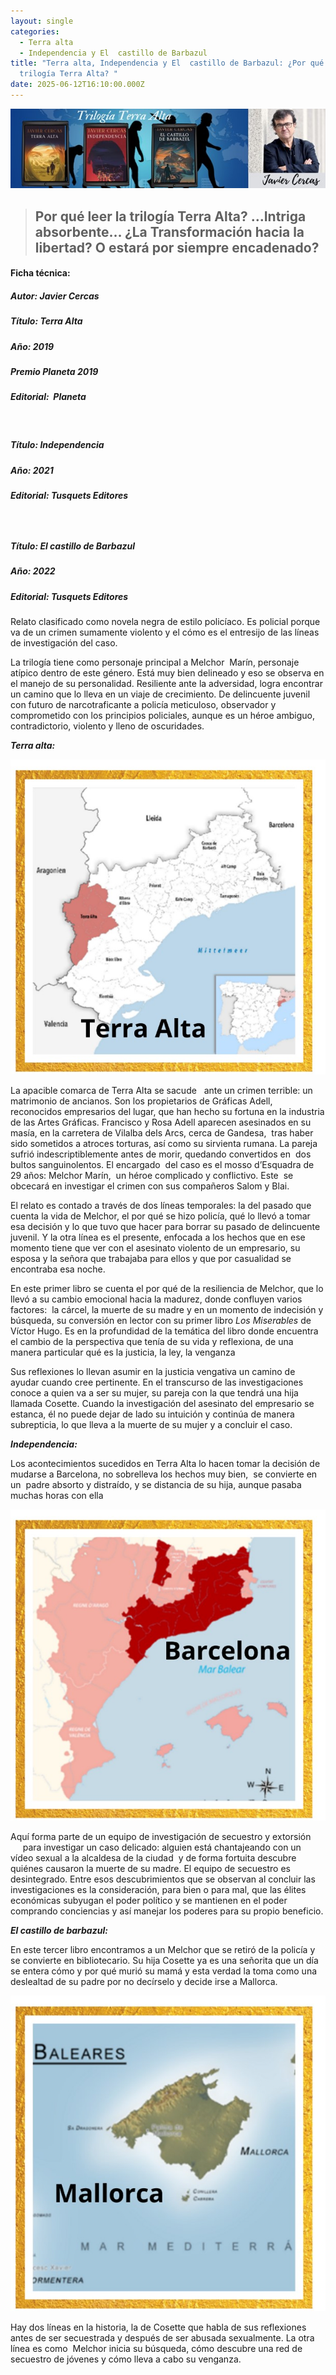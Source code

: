 ```yaml
---
layout: single
categories:
  - Terra alta
  - Independencia y El  castillo de Barbazul
title: "Terra alta, Independencia y El  castillo de Barbazul: ¿Por qué leer la
  trilogía Terra Alta? "
date: 2025-06-12T16:10:00.000Z
---
```

![Banner](/assets/img/banner.jpg)

> ## Por qué leer la trilogía Terra Alta? …Intriga absorbente… ¿La Transformación hacia la libertad?  O estará por siempre encadenado?






#### Ficha técnica:

##### Autor: Javier Cercas

##### Título: *Terra Alta*

##### Año: 2019

##### Premio Planeta 2019

##### Editorial:  Planeta

 

##### Título: *Independencia*

##### Año: 2021

##### Editorial: Tusquets Editores

#####  

##### Título: *El castillo de Barbazul*

##### Año: 2022

##### Editorial: Tusquets Editores





Relato clasificado como novela negra de estilo policíaco. Es policial porque va de un crimen sumamente violento y el cómo es el entresijo de las líneas de investigación del
caso.

La trilogía tiene como personaje principal a Melchor  Marín, personaje atípico dentro de este género. Está muy bien delineado y eso se observa en el manejo de su
personalidad. Resiliente ante la adversidad, logra encontrar un camino que lo
lleva en un viaje de crecimiento. De delincuente juvenil con futuro de
narcotraficante a policía meticuloso, observador y comprometido con los
principios policiales, aunque es un héroe ambiguo, contradictorio, violento y lleno de oscuridades.




***Terra alta:***




![mapa de Terra](/assets/img/terra-alta.-mapa.jpg)

La apacible comarca de Terra Alta se sacude   ante un crimen terrible: un matrimonio de
ancianos. Son los propietarios de Gráficas Adell, reconocidos empresarios del
lugar, que han hecho su fortuna en la industria de las Artes Gráficas. Francisco y Rosa Adell aparecen asesinados en su masía, en la carretera de Vilalba dels Arcs, cerca de Gandesa,  tras haber sido sometidos a atroces torturas, así como su sirvienta rumana. La pareja sufrió indescriptiblemente antes de morir, quedando convertidos en  dos
bultos sanguinolentos. El encargado  del caso es el mosso d’Esquadra de 29 años: Melchor Marín,  un héroe complicado y conflictivo. Este  se obcecará en
investigar el crimen con sus compañeros Salom y Blai. 


El relato es contado a través de dos líneas temporales: la del
pasado que cuenta la vida de Melchor, el por qué se hizo policía, qué lo llevó
a tomar esa decisión y lo que tuvo que hacer para borrar su pasado de
delincuente juvenil. Y la otra línea es el presente, enfocada a los hechos que
en ese momento tiene que ver con el asesinato violento de un empresario, su
esposa y la señora que trabajaba para ellos y que por casualidad se encontraba
esa noche.



En este primer libro se cuenta el por qué de la resiliencia de Melchor, que lo llevó a su cambio emocional hacia la madurez, donde confluyen varios factores:  la cárcel, la muerte de su madre y en un momento de indecisión y búsqueda, su conversión en lector con su primer libro *Los Miserables* de Víctor Hugo. Es en la profundidad de la temática del libro donde encuentra el cambio de la perspectiva que tenía de su vida y reflexiona, de una manera particular qué es la justicia, la ley, la venganza


Sus reflexiones lo llevan asumir en la justicia vengativa un
camino de ayudar cuando cree pertinente. En el transcurso de las
investigaciones conoce a quien va a ser su mujer, su pareja con la que tendrá
una hija llamada Cosette. Cuando la investigación del asesinato del empresario
se estanca, él no puede dejar de lado su intuición y continúa de manera
subrepticia, lo que lleva a la muerte de su mujer y a concluir el caso.




***Independencia:***

Los acontecimientos sucedidos en Terra Alta lo hacen tomar la decisión
de mudarse a Barcelona, no sobrelleva los hechos muy bien,  se convierte en un  padre absorto y distraído, y se distancia de su hija, aunque pasaba muchas horas con ella



![Barcelona](/assets/img/barcelona.jpg)

Aquí forma parte de un equipo de investigación de secuestro y extorsión      para investigar un caso delicado: alguien está chantajeando con un vídeo sexual a la alcaldesa de la ciudad  y de forma fortuita descubre quiénes causaron la muerte de su madre. El equipo de secuestro es desintegrado. Entre esos descubrimientos que se observan al concluir las investigaciones es la consideración, para bien o para mal, que las élites económicas subyugan el poder político y se mantienen en el poder comprando conciencias y así manejar los poderes para su propio beneficio.






***El castillo de barbazul:***


En este tercer libro encontramos a un Melchor que se retiró de la policía y se convierte en bibliotecario. Su hija Cosette ya es una señorita que un día se entera cómo y por qué murió su mamá y esta verdad la toma como una deslealtad de su padre por no decírselo y decide irse a Mallorca.

![Mallorca](/assets/img/mallorca.jpg)

Hay dos líneas en la historia, la de Cosette que habla de sus
reflexiones antes de ser secuestrada y después de ser abusada sexualmente. La
otra línea es como  Melchor inicia su búsqueda, cómo descubre una red de secuestro de jóvenes y cómo lleva a cabo su venganza.      






















































